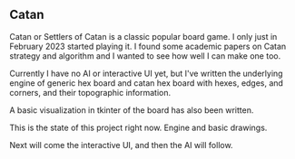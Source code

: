 ## Catan

Catan or Settlers of Catan is a classic popular board game. I only just in February 2023 started playing it. I found some academic papers on Catan strategy and algorithm and I wanted to see how well I can make one too.

Currently I have no AI or interactive UI yet, but I've written the underlying engine of generic hex board and catan hex board with hexes, edges, and corners, and their topographic information.

A basic visualization in tkinter of the board has also been written.

This is the state of this project right now. Engine and basic drawings.

Next will come the interactive UI, and then the AI will follow.
